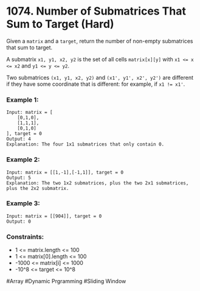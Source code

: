 # 1074. Number of Submatrices That Sum to Target (Hard)

Given a `matrix` and a `target`, return the number of non-empty submatrices that sum to target.

A submatrix `x1, y1, x2, y2` is the set of all cells `matrix[x][y]` with `x1 <= x <= x2` and `y1 <= y <= y2`.

Two submatrices `(x1, y1, x2, y2)` and `(x1', y1', x2', y2')` are different if they have some coordinate that is different: for example, if `x1 != x1'`.

### Example 1:

```
Input: matrix = [
    [0,1,0],
    [1,1,1],
    [0,1,0]
], target = 0
Output: 4
Explanation: The four 1x1 submatrices that only contain 0.
```

### Example 2:

```
Input: matrix = [[1,-1],[-1,1]], target = 0
Output: 5
Explanation: The two 1x2 submatrices, plus the two 2x1 submatrices, plus the 2x2 submatrix.
```

### Example 3:

```
Input: matrix = [[904]], target = 0
Output: 0
```

### Constraints:

- 1 <= matrix.length <= 100
- 1 <= matrix[0].length <= 100
- -1000 <= matrix[i] <= 1000
- -10^8 <= target <= 10^8

#Array #Dynamic Prgramming #Sliding Window
